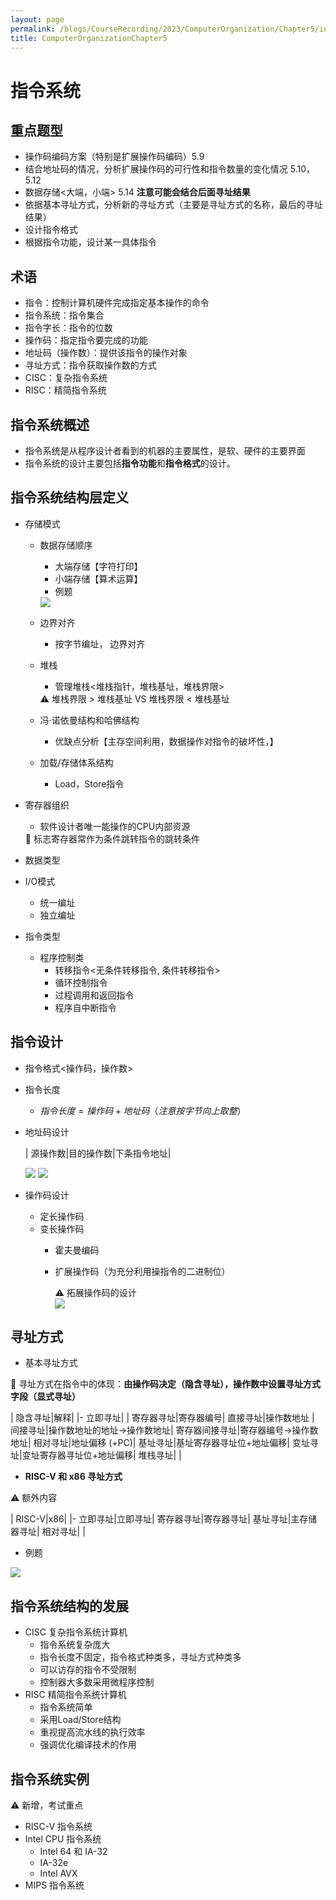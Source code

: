 ```yaml
---
layout: page
permalink: /blogs/CourseRecording/2023/ComputerOrganization/Chapter5/index.html
title: ComputerOrganizationChapter5
---
```


# 指令系统

## 重点题型

- 操作码编码方案（特别是扩展操作码编码）5.9
- 结合地址码的情况，分析扩展操作码的可行性和指令数量的变化情况 5.10，5.12
- 数据存储<大端，小端> 5.14 **注意可能会结合后面寻址结果**
- 依据基本寻址方式，分析新的寻址方式（主要是寻址方式的名称，最后的寻址结果）
- 设计指令格式
- 根据指令功能，设计某一具体指令

## 术语

- 指令：控制计算机硬件完成指定基本操作的命令
- 指令系统：指令集合
- 指令字长：指令的位数
- 操作码：指定指令要完成的功能
- 地址码（操作数）：提供该指令的操作对象
- 寻址方式：指令获取操作数的方式
- CISC：复杂指令系统
- RISC：精简指令系统

## 指令系统概述

- 指令系统是从程序设计者看到的机器的主要属性，是软、硬件的主要界面
- 指令系统的设计主要包括**指令功能**和**指令格式**的设计。

## 指令系统结构层定义

- 存储模式
    - 数据存储顺序
        - 大端存储【字符打印】
        - 小端存储【算术运算】
        - 例题
        
        <img src="https://CRYoushiwo.github.io/images/blogs/CoursesRecording/ComputerOrganization/Chapter5/Untitled.png" class="blog-image" >
        
    - 边界对齐
        - 按字节编址， 边界对齐
    - 堆栈
        - 管理堆栈<堆栈指针，堆栈基址，堆栈界限>
        
        <aside>
        ⚠️ 堆栈界限 > 堆栈基址 VS 堆栈界限 < 堆栈基址
        
        </aside>
        
    - 冯·诺依曼结构和哈佛结构
        - 优缺点分析【主存空间利用，数据操作对指令的破坏性，】
    - 加载/存储体系结构
        - Load，Store指令
- 寄存器组织
    - 软件设计者唯一能操作的CPU内部资源
    
    <aside>
    📢 标志寄存器常作为条件跳转指令的跳转条件
    
    </aside>
    
- 数据类型
- I/O模式
    - 统一编址
    - 独立编址
- 指令类型
    - 程序控制类
        - 转移指令<无条件转移指令, 条件转移指令>
        - 循环控制指令
        - 过程调用和返回指令
        - 程序自中断指令

## 指令设计

- 指令格式<操作码，操作数>
- 指令长度
    - $指令长度 = 操作码+地址码（注意按字节向上取整）$
- 地址码设计
    
    
   | 源操作数|目的操作数|下条指令地址|
    
    <img src="https://CRYoushiwo.github.io/images/blogs/CoursesRecording/ComputerOrganization/Chapter5/Untitled%201.png" class="blog-image" >

    <img src="https://CRYoushiwo.github.io/images/blogs/CoursesRecording/ComputerOrganization/Chapter5/Untitled%202.png" class="blog-image" >
    
- 操作码设计
    - 定长操作码
    - 变长操作码
        - 霍夫曼编码
        - 扩展操作码（为充分利用操指令的二进制位）
            
            <aside>
            ⚠️ 拓展操作码的设计
            
            </aside>
            
            <img src="https://CRYoushiwo.github.io/images/blogs/CoursesRecording/ComputerOrganization/Chapter5/Untitled%203.png" class="blog-image" >
            

## 寻址方式

- 基本寻址方式

📢 寻址方式在指令中的体现：**由操作码决定（隐含寻址），操作数中设置寻址方式字段（显式寻址）**


| 隐含寻址|解释|
|-
立即寻址| |
寄存器寻址|寄存器编号|
直接寻址|操作数地址 |
间接寻址|操作数地址的地址→操作数地址|
寄存器间接寻址|寄存器编号→操作数地址|
相对寻址|地址偏移 (+PC)|
基址寻址|基址寄存器寻址位+地址偏移|
变址寻址|变址寄存器寻址位+地址偏移|
堆栈寻址|  |


- **RISC-V 和 x86 寻址方式**

<aside>
⚠️ 额外内容

</aside>

| RISC-V|x86|
|-
立即寻址|立即寻址|
寄存器寻址|寄存器寻址|
基址寻址|主存储器寻址|
相对寻址| |

- 例题

<img src="https://CRYoushiwo.github.io/images/blogs/CoursesRecording/ComputerOrganization/Chapter5/Untitled%204.png" class="blog-image" >

## 指令系统结构的发展

- CISC 复杂指令系统计算机
    - 指令系统复杂庞大
    - 指令长度不固定，指令格式种类多，寻址方式种类多
    - 可以访存的指令不受限制
    - 控制器大多数采用微程序控制
- RISC 精简指令系统计算机
    - 指令系统简单
    - 采用Load/Store结构
    - 重视提高流水线的执行效率
    - 强调优化编译技术的作用

## 指令系统实例

<aside>
⚠️ 新增，考试重点

</aside>

- RISC-V 指令系统
- Intel CPU 指令系统
    - Intel 64  和 IA-32
    - IA-32e
    - Intel AVX
- MIPS 指令系统